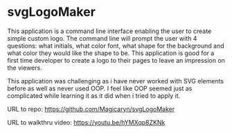 # svgLogoMaker

This application is a command line interface enabling the user to create simple custom logo. The command line will prompt the user with 4 questions: what initials, what color font, what shape for the background and what color they would like the shape to be. This application is good for a first time developer to create a logo to their pages to leave an impression on the viewers. 

This application was challenging as i have never worked with SVG elements before as well as never used OOP. I feel like OOP seemed just as complicated while learning it as it did when i tried to apply it. 

URL to repo: https://github.com/Magicaryn/svgLogoMaker

URL to walkthru video: https://youtu.be/hYMXqp8ZKNk